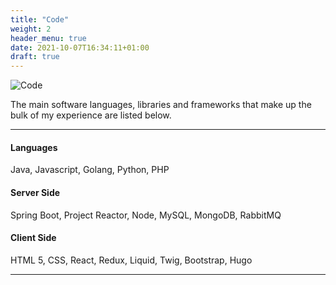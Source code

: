 ```yaml
---
title: "Code"
weight: 2
header_menu: true
date: 2021-10-07T16:34:11+01:00
draft: true
---
```


![Code](images/ilya-pavlov.jpg)

The main software languages, libraries and frameworks that make up the bulk of my experience are listed below.

---

#### Languages

Java, Javascript, Golang, Python, PHP

#### Server Side

Spring Boot, Project Reactor, Node, MySQL, MongoDB, RabbitMQ

#### Client Side

HTML 5, CSS, React, Redux, Liquid, Twig, Bootstrap, Hugo

---

